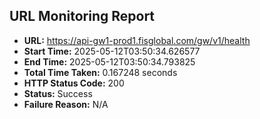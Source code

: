 ## URL Monitoring Report

- **URL:** https://api-gw1-prod1.fisglobal.com/gw/v1/health
- **Start Time:** 2025-05-12T03:50:34.626577
- **End Time:** 2025-05-12T03:50:34.793825
- **Total Time Taken:** 0.167248 seconds
- **HTTP Status Code:** 200
- **Status:** Success
- **Failure Reason:** N/A

